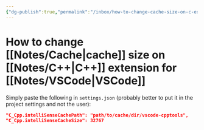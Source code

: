 ```yaml
---
{"dg-publish":true,"permalink":"/inbox/how-to-change-cache-size-on-c-extension-for-vs-code/","tags":[null]}
---
```




# How to change [[Notes/Cache\|cache]] size on [[Notes/C++\|C++]] extension for [[Notes/VSCode\|VSCode]]
Simply paste the following in `settings.json` (probably better to put it in the project settings and not the user):
```json
"C_Cpp.intelliSenseCachePath": "path/to/cache/dir/vscode-cpptools",
"C_Cpp.intelliSenseCacheSize": 32767
```
